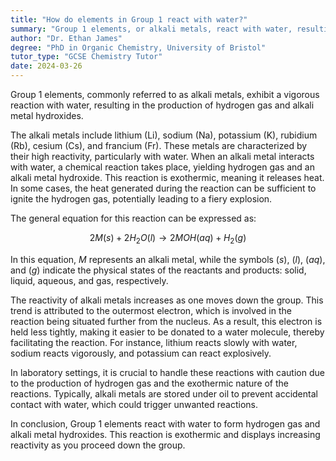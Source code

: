 ```yaml
---
title: "How do elements in Group 1 react with water?"
summary: "Group 1 elements, or alkali metals, react with water, resulting in the formation of hydrogen gas and alkali metal hydroxides."
author: "Dr. Ethan James"
degree: "PhD in Organic Chemistry, University of Bristol"
tutor_type: "GCSE Chemistry Tutor"
date: 2024-03-26
---
```


Group 1 elements, commonly referred to as alkali metals, exhibit a vigorous reaction with water, resulting in the production of hydrogen gas and alkali metal hydroxides.

The alkali metals include lithium ($\text{Li}$), sodium ($\text{Na}$), potassium ($\text{K}$), rubidium ($\text{Rb}$), cesium ($\text{Cs}$), and francium ($\text{Fr}$). These metals are characterized by their high reactivity, particularly with water. When an alkali metal interacts with water, a chemical reaction takes place, yielding hydrogen gas and an alkali metal hydroxide. This reaction is exothermic, meaning it releases heat. In some cases, the heat generated during the reaction can be sufficient to ignite the hydrogen gas, potentially leading to a fiery explosion.

The general equation for this reaction can be expressed as:

$$
2M(s) + 2H_2O(l) \rightarrow 2MOH(aq) + H_2(g)
$$

In this equation, $M$ represents an alkali metal, while the symbols $(s)$, $(l)$, $(aq)$, and $(g)$ indicate the physical states of the reactants and products: solid, liquid, aqueous, and gas, respectively.

The reactivity of alkali metals increases as one moves down the group. This trend is attributed to the outermost electron, which is involved in the reaction being situated further from the nucleus. As a result, this electron is held less tightly, making it easier to be donated to a water molecule, thereby facilitating the reaction. For instance, lithium reacts slowly with water, sodium reacts vigorously, and potassium can react explosively.

In laboratory settings, it is crucial to handle these reactions with caution due to the production of hydrogen gas and the exothermic nature of the reactions. Typically, alkali metals are stored under oil to prevent accidental contact with water, which could trigger unwanted reactions.

In conclusion, Group 1 elements react with water to form hydrogen gas and alkali metal hydroxides. This reaction is exothermic and displays increasing reactivity as you proceed down the group.
    